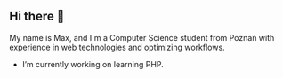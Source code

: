 ## Hi there 👋
My name is Max, and I'm a Computer Science student from Poznań with experience in web technologies and optimizing workflows.

- I’m currently working on learning PHP.


